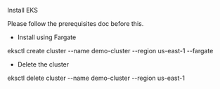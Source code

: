 Install EKS

Please follow the prerequisites doc before this.

* Install using Fargate

eksctl create cluster --name demo-cluster --region us-east-1 --fargate

* Delete the cluster

eksctl delete cluster --name demo-cluster --region us-east-1
